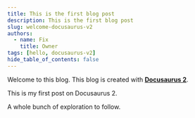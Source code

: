 ```yaml
---
title: This is the first blog post
description: This is the first blog post
slug: welcome-docusaurus-v2
authors:
  - name: Fix
    title: Owner
tags: [hello, docusaurus-v2]
hide_table_of_contents: false
---
```


Welcome to this blog. This blog is created with [**Docusaurus 2**](https://docusaurus.io/).

This is my first post on Docusaurus 2.

A whole bunch of exploration to follow.
